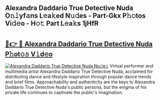 ## Alexandra Daddario True Detective Nuda O𝚗𝚕yf𝚊ns L𝚎a𝚔ed N𝚞𝚍es - Part-Gkx P𝚑𝚘tos Vi𝚍𝚎o - H𝚘𝚝 Part L𝚎a𝚔s 1jHfR

# <h2><a href="http://kf823a.oniu.top/?m=Alexandra+Daddario+True+Detective+Nuda">🔗👉 🔴 Alexandra Daddario True Detective Nuda P𝚑ot𝚘𝚜 V𝚒d𝚎o</a></h2>

[![Alexandra Daddario True Detective Nuda Nu𝚍e𝚜](https://i.imgur.com/0qMVB7G.gif)](http://kf823a.oniu.top/?m=Alexandra+Daddario+True+Detective+Nuda)
Virtual performer and multimedia artist Alexandra Daddario True Detective Nuda, acclaimed for distributing dance and lifestyle inspiration through popular dance trends and brief films. Approachability and authenticity are the keys to Alexandra Daddario True Detective Nuda's public persona, but the enigma of his private life continues to captivate the public's imagination.  
